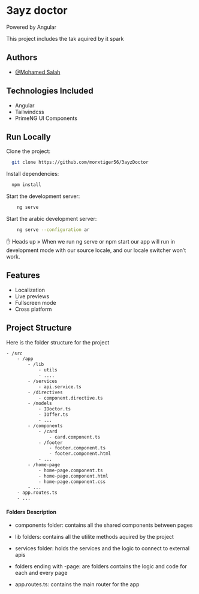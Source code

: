 # 3ayz doctor
Powered by Angular

This project includes the tak aquired by it spark


## Authors

- [@Mohamed Salah](https://github.com/MohamedSalah-ElMaestroCode)


## Technologies Included
- Angular
- Tailwindcss
- PrimeNG UI Components
## Run Locally

Clone the project:

```bash
  git clone https://github.com/morxtiger56/3ayzDoctor
```

Install dependencies:

```bash
  npm install
```

Start the development server:

```bash
    ng serve
```

Start the arabic development server:

```bash
    ng serve --configuration ar
```

✋ Heads up » When we run ng serve or npm start our app will run in development mode with our source locale, and our locale switcher won’t work.

## Features

- Localization
- Live previews
- Fullscreen mode
- Cross platform


## Project Structure

Here is the folder structure for the project

```bash
- /src
    - /app
        - /lib
            - utils
            - ....
        - /services
            - api.service.ts
        - /directives
            - component.directive.ts
        - /models
            - IDoctor.ts
            - IOffer.ts
            - ...
        - /components
            - /card
                - card.component.ts
            - /footer
                - footer.component.ts
                - footer.component.html
            - ...
        - /home-page
            - home-page.component.ts
            - home-page.component.html
            - home-page.component.css
        - ...
    - app.routes.ts
    - ...

```
#### Folders Description
- components folder: contains all the shared components between pages

- lib folders: contains all the utilite methods aquired by the project

- services folder: holds the services and the logic to connect to external apis

- folders ending with -page: are folders contains the logic and code for each and every page

- app.routes.ts: contains the main router for the app

